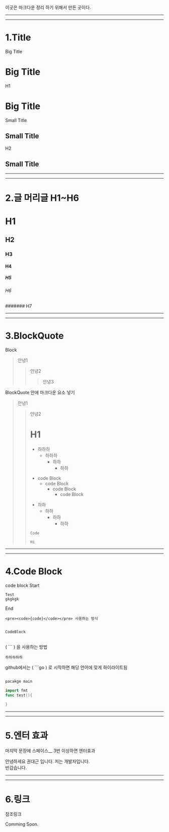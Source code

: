 이곳은 마크다운 정리 하기 위해서 만든 곳이다.

---
---

1.Title
========================

Big Title

Big Title
=

H1
# Big Title


Small Title

Small Title
-

H2

## Small Title

---
---

2.글 머리글 H1~H6
========================
# H1
## H2
### H3
#### H4
##### H5
###### H6
####### H7

---
---

3.BlockQuote
========================
Block
> 안녕1
>> 안녕2
>>> 안녕3 

BlockQuote 안에 마크다운 요소 넣기
> 안녕1
>> 안녕2
>> # H1
>> - 하하하
>>   - 하하하
>>     - 하하
>>       - 하하
>> * code Block
>>   * code Block
>>     * code Block
>>       * code Block
>> + 하하
>>   + 하하
>>     + 하하
>>       + 하하
>> ``` 
>> Code 
>> ```
>> `Hi`
>>

---
---

4.Code Block
========================

code block
Start

    Test
    gkgkgk

End

`<pre><code>{code}</code></pre> 사용하는 방식 `

<pre>
<code>
CodeBlock
</code>
</pre>

( ``` ) 을 사용하는 방법
```
하하하하하
```


github에서는 ( ```go ) 로 시작하면 해당 언어에 맞게 하이라이트됨
```go

pacakge main

import fmt
func test(){

}
```

---
---

5.엔터 효과
========================

마지막 문장에 스페이스__ 3번 이상하면 엔터효과

안녕하세요 권대근 입니다. 저는 개발자입니다.  
반갑습니다.

---
---

6.링크
========================
참조링크

Comming Soon.
